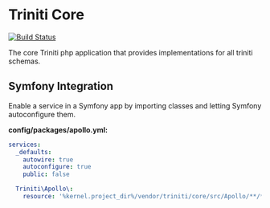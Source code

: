 Triniti Core
=============

[![Build Status](https://api.travis-ci.org/triniti/apollo-php.svg)](https://travis-ci.org/triniti/apollo-php)

The core Triniti php application that provides implementations for all triniti schemas.


## Symfony Integration
Enable a service in a Symfony app by importing classes and letting Symfony autoconfigure them.

__config/packages/apollo.yml:__

```yaml
services:
  _defaults:
    autowire: true
    autoconfigure: true
    public: false

  Triniti\Apollo\:
    resource: '%kernel.project_dir%/vendor/triniti/core/src/Apollo/**/*'

```
